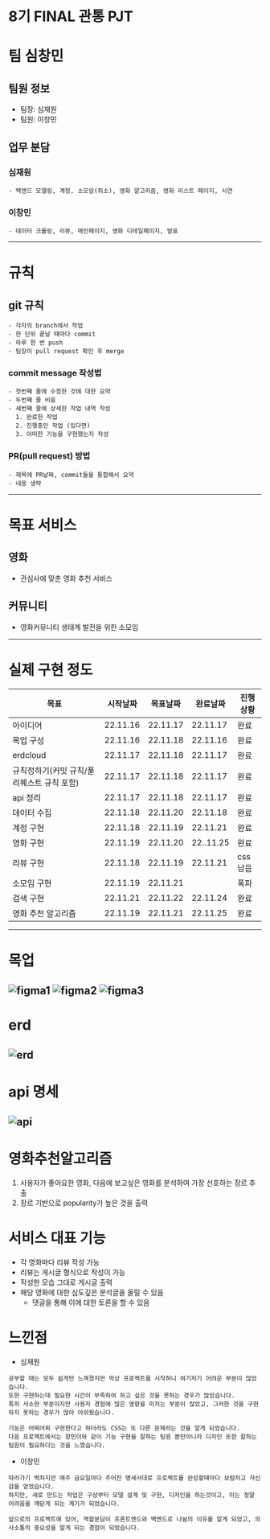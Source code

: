# 8기 FINAL 관통 PJT
# 팀 심창민
  ## 팀원 정보
   - 팀장: 심재원
   - 팀원: 이창민
  ## 업무 분담
  ### 심재원
    - 백엔드 모델링, 계정, 소모임(취소), 영화 알고리즘, 영화 리스트 페이지, 시연
  ### 이창민
    - 데이터 크롤링, 리뷰, 메인페이지, 영화 디테일페이지, 발표
---
# 규칙
  ## git 규칙
    - 각자의 branch에서 작업
    - 한 단위 끝날 때마다 commit
    - 하루 한 번 push
    - 팀장이 pull request 확인 후 merge
  ### commit message 작성법
    - 첫번째 줄에 수정한 것에 대한 요약
    - 두번째 줄 비움
    - 세번째 줄에 상세한 작업 내역 작성
      1. 완료한 작업
      2. 진행중인 작업 (있다면)
      3. 어떠한 기능을 구현했는지 작성
  ### PR(pull request) 방법
    - 제목에 PR날짜, commit들을 통합해서 요약
    - 내용 생략
---
# 목표 서비스
  ## 영화
  - 관심사에 맞춘 영화 추천 서비스
  ## 커뮤니티
  - 영화커뮤니티 생태계 발전을 위한 소모임
---
# 실제 구현 정도
  | 목표 |시작날짜|목표날짜|완료날짜|진행상황|
  |-----|-------|------|--------|-----|
  아이디어|22.11.16|22.11.17|22.11.17|완료  
  목업 구성|22.11.16|22.11.18|22.11.16|완료
  erdcloud|22.11.17|22.11.18|22.11.17|완료
  규칙정하기(커밋 규칙/풀 리퀘스트 규칙 포함)|22.11.17|22.11.18|22.11.17|완료
  api 정리|22.11.17|22.11.18|22.11.17|완료
  데이터 수집|22.11.18|22.11.20|22.11.18|완료
  계정 구현|22.11.18|22.11.19|22.11.21|완료
  영화 구현|22.11.19|22.11.20|22..11.25|완료
  리뷰 구현|22.11.18|22.11.19|22.11.21|css남음
  소모임 구현|22.11.19|22.11.21||폭파  
  검색 구현|22.11.21|22.11.22|22.11.24|완료
  영화 추천 알고리즘|22.11.19|22.11.21|22.11.25|완료
---

# 목업
![figma1](./readmeStatic/피그마1.PNG)
![figma2](./readmeStatic/피그마2.PNG)
![figma3](./readmeStatic/피그마3.PNG)
---

# erd
![erd](./readmeStatic/영화추천웹사이트프로젝트.png)
---

# api 명세
![api](./readmeStatic/api명세서.PNG)
---


# 영화추천알고리즘
1. 사용자가 좋아요한 영화, 다음에 보고싶은 영화를 분석하여 가장 선호하는 장르 추출
2. 장르 기반으로 popularity가 높은 것을 출력

# 서비스 대표 기능
- 각 영화마다 리뷰 작성 가능
- 리뷰는 게시글 형식으로 작성이 가능
- 작성한 모습 그대로 게시글 출력
- 해당 영화에 대한 심도깊은 분석글을 올릴 수 있음
  - 댓글을 통해 이에 대한 토론을 할 수 있음

# 느낀점
- 심재원
```
공부할 때는 모두 쉽게만 느껴졌지만 막상 프로젝트를 시작하니 여기저기 어려운 부분이 많았습니다.
또한 구현하는데 필요한 시간이 부족하여 하고 싶은 것을 못하는 경우가 많았습니다. 
특히 사소한 부분이지만 사용자 경험에 많은 영항을 미치는 부분이 많았고, 그러한 것을 구현하지 못하는 경우가 많아 아쉬웠습니다.

기능은 어찌어찌 구현한다고 하더라도 CSS는 또 다른 문제라는 것을 알게 되었습니다.
다음 프로젝트에서는 창민이와 같이 기능 구현을 잘하는 팀원 뿐만아니라 디자인 또한 잘하는 팀원이 필요하다는 것을 느꼈습니다.
```
- 이창민
```
따라가기 벅차지만 매주 금요일마다 주어진 명세서대로 프로젝트를 완성할때마다 보람차고 자신감을 얻었습니다. 
하지만, 새로 만드는 작업은 구상부터 모델 설계 및 구현, 디자인을 하는것이고, 이는 정말 어려움을 깨닫게 되는 계기가 되었습니다.

앞으로의 프로젝트에 있어, 역할분담이 프론트엔드와 백엔드로 나뉨의 이유를 알게 되었고, 의사소통의 중요성을 알게 되는 경험이 되었습니다.
```